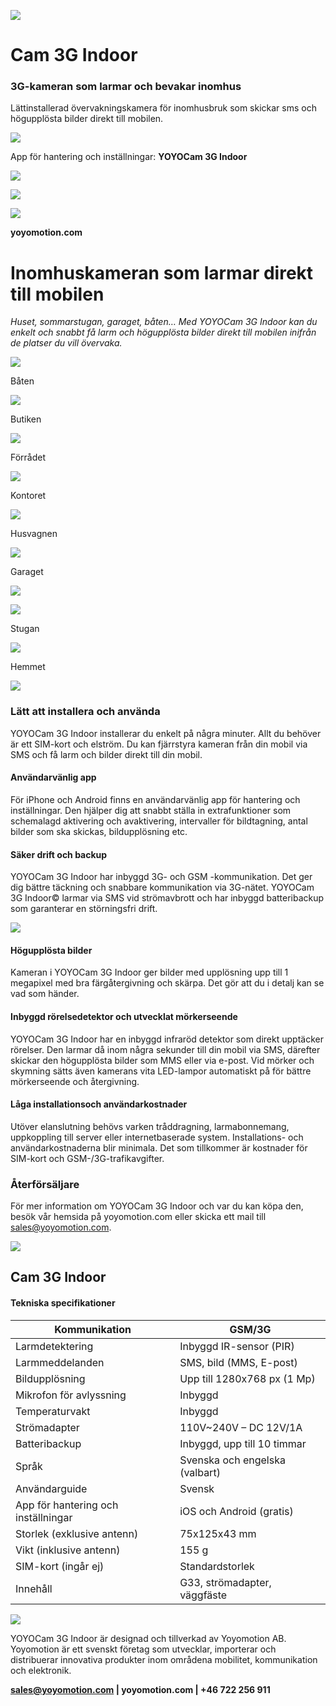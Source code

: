 ![](_page_0_Picture_0.jpeg)

# **Cam 3G Indoor**

### 3G-kameran som larmar och bevakar inomhus

Lättinstallerad övervakningskamera för inomhusbruk som skickar sms och högupplösta bilder direkt till mobilen.

![](_page_0_Picture_4.jpeg)

App för hantering och inställningar: **YOYOCam 3G Indoor**

![](_page_0_Picture_6.jpeg)

![](_page_0_Picture_7.jpeg)

![](_page_0_Picture_8.jpeg)

**yoyomotion.com**

# **Inomhuskameran som larmar direkt till mobilen**

*Huset, sommarstugan, garaget, båten… Med YOYOCam 3G Indoor kan du enkelt och snabbt få larm och högupplösta bilder direkt till mobilen inifrån de platser du vill övervaka.*

![](_page_1_Picture_2.jpeg)

Båten

![](_page_1_Picture_4.jpeg)

Butiken

![](_page_1_Picture_6.jpeg)

Förrådet

![](_page_1_Picture_8.jpeg)

Kontoret

![](_page_1_Picture_10.jpeg)

Husvagnen

![](_page_1_Picture_12.jpeg)

Garaget

![](_page_1_Picture_14.jpeg)

![](_page_1_Picture_15.jpeg)

Stugan

![](_page_1_Picture_17.jpeg)

Hemmet

![](_page_1_Picture_19.jpeg)

### **Lätt att installera och använda**

YOYOCam 3G Indoor installerar du enkelt på några minuter. Allt du behöver är ett SIM-kort och elström. Du kan fjärrstyra kameran från din mobil via SMS och få larm och bilder direkt till din mobil.

#### **Användarvänlig app**

För iPhone och Android finns en användarvänlig app för hantering och inställningar. Den hjälper dig att snabbt ställa in extrafunktioner som schemalagd aktivering och avaktivering, intervaller för bildtagning, antal bilder som ska skickas, bildupplösning etc.

#### **Säker drift och backup**

YOYOCam 3G Indoor har inbyggd 3G- och GSM -kommunikation. Det ger dig bättre täckning och snabbare kommunikation via 3G-nätet. YOYOCam 3G Indoor© larmar via SMS vid strömavbrott och har inbyggd batteribackup som garanterar en störningsfri drift.

![](_page_2_Figure_0.jpeg)

#### **Högupplösta bilder**

Kameran i YOYOCam 3G Indoor ger bilder med upplösning upp till 1 megapixel med bra färgåtergivning och skärpa. Det gör att du i detalj kan se vad som händer.

#### **Inbyggd rörelsedetektor och utvecklat mörkerseende**

YOYOCam 3G Indoor har en inbyggd infraröd detektor som direkt upptäcker rörelser. Den larmar då inom några sekunder till din mobil via SMS, därefter skickar den högupplösta bilder som MMS eller via e-post. Vid mörker och skymning sätts även kamerans vita LED-lampor automatiskt på för bättre mörkerseende och återgivning.

#### **Låga installationsoch användarkostnader**

Utöver elanslutning behövs varken tråddragning, larmabonnemang, uppkoppling till server eller internetbaserade system. Installations- och användarkostnaderna blir minimala. Det som tillkommer är kostnader för SIM-kort och GSM-/3G-trafikavgifter.

### **Återförsäljare**

För mer information om YOYOCam 3G Indoor och var du kan köpa den, besök vår hemsida på yoyomotion.com eller skicka ett mail till sales@yoyomotion.com.

![](_page_2_Picture_9.jpeg)

## **Cam 3G Indoor**

#### **Tekniska specifikationer**

| Kommunikation<br>                   | GSM/3G                         |
|-------------------------------------|--------------------------------|
| Larmdetektering<br>                 | Inbyggd IR-sensor (PIR)        |
| Larmmeddelanden<br>                 | SMS, bild (MMS, E-post)        |
| Bildupplösning                      | Upp till 1280x768 px (1 Mp)    |
| Mikrofon för avlyssning<br>         | Inbyggd                        |
| Temperaturvakt                      | Inbyggd                        |
| Strömadapter<br>                    | 110V~240V – DC 12V/1A          |
| Batteribackup                       | Inbyggd, upp till 10 timmar    |
| Språk<br>                           | Svenska och engelska (valbart) |
| Användarguide<br>                   | Svensk                         |
| App för hantering och inställningar | iOS och Android (gratis)       |
| Storlek (exklusive antenn)<br>      | 75x125x43 mm                   |
| Vikt (inklusive antenn)             | 155 g                          |
| SIM-kort (ingår ej)<br>             | Standardstorlek                |
| Innehåll                            | G33, strömadapter, väggfäste   |

![](_page_3_Picture_4.jpeg)

YOYOCam 3G Indoor är designad och tillverkad av Yoyomotion AB. Yoyomotion är ett svenskt företag som utvecklar, importerar och distribuerar innovativa produkter inom områdena mobilitet, kommunikation och elektronik.

**sales@yoyomotion.com | yoyomotion.com | +46 722 256 911**